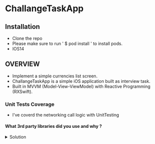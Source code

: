 # ChallangeTaskApp

## Installation 
* Clone the repo
* Please make sure to run ' $ pod install ' to install pods.
* IOS14


 ## OVERVIEW
 - Implement a simple currencies list screen.
 - ChallangeTaskApp is a simple iOS application built as interview task.
 - Built in MVVM (Model-View-ViewModel) with Reactive Programming (RXSwift).


 ### Unit Tests Coverage
 *  I've coverd the networking call logic with UnitTesting 


#### What 3rd party libraries did you use and why ?

<details> 
  <summary>Solution</summary> 
  
  - Alamofire -> 
  Alamofire allows to write less lines of code to do REST interactions with (POST/GET/PUT/etc). It will get you "90%" of the way.
  
  - RXSwift -> 
  Library provide tools for functional reactive programming, Its purpose is to process asynchronous code executed in the background
  
  - ActionSheetPicker -> 
  Provide an easy, fast implementation for UIPickerView
  
  <details> 



#### What architecture did you use and why ?

<details> 
  <summary>Solution</summary> 

- MVVM Architecture

MVVM makes the view controller simpler by moving a lot of business logic out of it.
The view model better expresses the business logic for the view.
A view model is much easier to test than a view controller. You end up testing business logic without having to worry about view implementations.

<details> 

#### Let’s say that your team is working on this app and you're looking to add a new feature. Describe the process that you would follow in your current place of work to bring this from an initial idea to a live feature in production. What are the positives and negatives of this approach?


<details> 
  <summary>Solution</summary> 

First I will make an example of this feature.
Second I will bring it up to the table and show it to my team members and we can discuss the feature.
Third if the discussion was positive about my suggestion we can put a plan for the feature, else { I can think in another feature for another discussion :D }
<details> 
